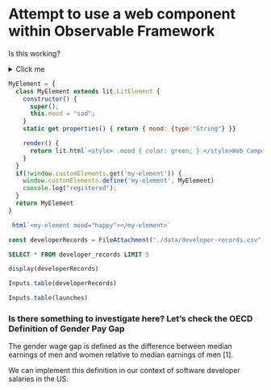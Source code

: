 # Attempt to use a web component within Observable Framework

Is this working?

<details>
  <summary>Click me</summary>
  This text is not visible by default.
</details>


<!-- ```js -->
<!-- import {html} from "npm:htl"; -->
<!-- ``` -->

<!-- ```js -->
<!-- html`My favorite band is “${"dollar&pound"}” not “dollar&pound”!` -->
<!-- ``` -->

<!-- ```js -->
<!-- html`<button data-count="0" onclick=${({currentTarget: button}) => { -->
<!--   const count = button.dataset.count = +button.dataset.count + 1; -->
<!--   button.textContent = `${count} click${count === 1 ? "" : "s"}`; -->
<!-- }}>Click me!</button>` -->
<!-- ``` -->

```js
MyElement = {
  class MyElement extends lit.LitElement {
    constructor() {
      super();
      this.mood = "sad";
    }
    static get properties() { return { mood: {type:"String"} }}

    render() {
      return lit.html`<style> .mood { color: green; } </style>Web Components are <span class="mood">${this.mood}</span>!`;
    }
  }
  if(!window.customElements.get('my-element')) {
    window.customElements.define('my-element', MyElement)
    console.log("registered");
  }
  return MyElement
}
```

```js
 html`<my-element mood="happy"></my-element>`
```


```js
const developerRecords = FileAttachment("./data/developer-records.csv").csv({typed: true});
```



```sql
SELECT * FROM developer_records LIMIT 5
```

```js
display(developerRecords)
```

```js
Inputs.table(developerRecords)
```

```js
Inputs.table(launches)
```



### Is there something to investigate here? Let’s check the OECD Definition of Gender Pay Gap

The gender wage gap is defined as the difference between median earnings of men and women relative to median earnings of men [1].

We can implement this definition in our context of software developer salaries in the US.

```
```
